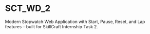 # SCT_WD_2
Modern Stopwatch Web Application with Start, Pause, Reset, and Lap features – built for SkillCraft Internship Task 2.
